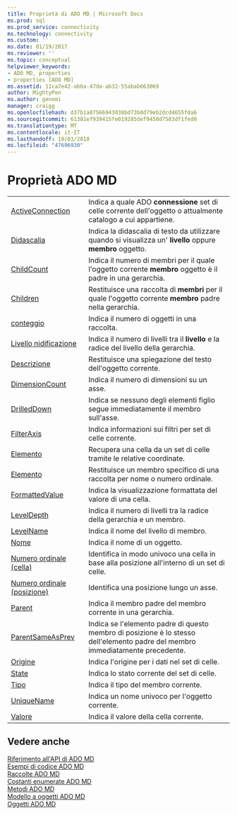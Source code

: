 ```yaml
---
title: Proprietà di ADO MD | Microsoft Docs
ms.prod: sql
ms.prod_service: connectivity
ms.technology: connectivity
ms.custom: ''
ms.date: 01/19/2017
ms.reviewer: ''
ms.topic: conceptual
helpviewer_keywords:
- ADO MD, properties
- properties [ADO MD]
ms.assetid: 11ca7e42-ab6a-47da-ab32-55abab663069
author: MightyPen
ms.author: genemi
manager: craigg
ms.openlocfilehash: d37b1a07566943038bd73b0d79eb2dcd4655fda6
ms.sourcegitcommit: 61381ef939415fe019285def9450d7583df1fed0
ms.translationtype: MT
ms.contentlocale: it-IT
ms.lasthandoff: 10/01/2018
ms.locfileid: "47696930"
---
```

# <a name="ado-md-properties"></a>Proprietà ADO MD
|||  
|-|-|  
|[ActiveConnection](../../../ado/reference/ado-md-api/activeconnection-property-ado-md.md)|Indica a quale ADO **connessione** set di celle corrente dell'oggetto o attualmente catalogo a cui appartiene.|  
|[Didascalia](../../../ado/reference/ado-md-api/caption-property-ado-md.md)|Indica la didascalia di testo da utilizzare quando si visualizza un' **livello** oppure **membro** oggetto.|  
|[ChildCount](../../../ado/reference/ado-md-api/childcount-property-ado-md.md)|Indica il numero di membri per il quale l'oggetto corrente **membro** oggetto è il padre in una gerarchia.|  
|[Children](../../../ado/reference/ado-md-api/children-property-ado-md.md)|Restituisce una raccolta di **membri** per il quale l'oggetto corrente **membro** padre nella gerarchia.|  
|[conteggio](../../../ado/reference/ado-api/count-property-ado.md)|Indica il numero di oggetti in una raccolta.|  
|[Livello nidificazione](../../../ado/reference/ado-md-api/depth-property-ado-md.md)|Indica il numero di livelli tra il **livello** e la radice del livello della gerarchia.|  
|[Descrizione](../../../ado/reference/ado-md-api/description-property-ado-md.md)|Restituisce una spiegazione del testo dell'oggetto corrente.|  
|[DimensionCount](../../../ado/reference/ado-md-api/dimensioncount-property-ado-md.md)|Indica il numero di dimensioni su un asse.|  
|[DrilledDown](../../../ado/reference/ado-md-api/drilleddown-property-ado-md.md)|Indica se nessuno degli elementi figlio segue immediatamente il membro sull'asse.|  
|[FilterAxis](../../../ado/reference/ado-md-api/filteraxis-property-ado-md.md)|Indica informazioni sui filtri per set di celle corrente.|  
|[Elemento](../../../ado/reference/ado-md-api/item-property-ado-md-cellset.md)|Recupera una cella da un set di celle tramite le relative coordinate.|  
|[Elemento](../../../ado/reference/ado-api/item-property-ado.md)|Restituisce un membro specifico di una raccolta per nome o numero ordinale.|  
|[FormattedValue](../../../ado/reference/ado-md-api/formattedvalue-property-ado-md.md)|Indica la visualizzazione formattata del valore di una cella.|  
|[LevelDepth](../../../ado/reference/ado-md-api/leveldepth-property-ado-md.md)|Indica il numero di livelli tra la radice della gerarchia e un membro.|  
|[LevelName](../../../ado/reference/ado-md-api/levelname-property-ado-md.md)|Indica il nome del livello di membro.|  
|[Nome](../../../ado/reference/ado-md-api/name-property-ado-md.md)|Indica il nome di un oggetto.|  
|[Numero ordinale (cella)](../../../ado/reference/ado-md-api/ordinal-property-ado-md-cell.md)|Identifica in modo univoco una cella in base alla posizione all'interno di un set di celle.|  
|[Numero ordinale (posizione)](../../../ado/reference/ado-md-api/ordinal-property-ado-md-position.md)|Identifica una posizione lungo un asse.|  
|[Parent](../../../ado/reference/ado-md-api/parent-property-ado-md.md)|Indica il membro padre del membro corrente in una gerarchia.|  
|[ParentSameAsPrev](../../../ado/reference/ado-md-api/parentsameasprev-property-ado-md.md)|Indica se l'elemento padre di questo membro di posizione è lo stesso dell'elemento padre del membro immediatamente precedente.|  
|[Origine](../../../ado/reference/ado-md-api/source-property-ado-md.md)|Indica l'origine per i dati nel set di celle.|  
|[State](../../../ado/reference/ado-md-api/state-property-ado-md.md)|Indica lo stato corrente del set di celle.|  
|[Tipo](../../../ado/reference/ado-md-api/type-property-ado-md.md)|Indica il tipo del membro corrente.|  
|[UniqueName](../../../ado/reference/ado-md-api/uniquename-property-ado-md.md)|Indica un nome univoco per l'oggetto corrente.|  
|[Valore](../../../ado/reference/ado-md-api/value-property-ado-md.md)|Indica il valore della cella corrente.|  
  
## <a name="see-also"></a>Vedere anche  
 [Riferimento all'API di ADO MD](../../../ado/reference/ado-md-api/ado-md-api-reference.md)   
 [Esempi di codice ADO MD](../../../ado/reference/ado-md-api/ado-md-code-examples.md)   
 [Raccolte ADO MD](../../../ado/reference/ado-md-api/ado-md-collections.md)   
 [Costanti enumerate ADO MD](../../../ado/reference/ado-md-api/ado-md-enumerated-constants.md)   
 [Metodi ADO MD](../../../ado/reference/ado-md-api/ado-md-methods.md)   
 [Modello a oggetti ADO MD](../../../ado/reference/ado-md-api/ado-md-object-model.md)   
 [Oggetti ADO MD](../../../ado/reference/ado-md-api/ado-md-objects.md)
